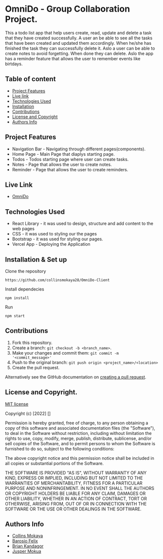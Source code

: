 # OmniDo - Group Collaboration Project.

This a todo list app that help users create, read, update and delete a task that they have created successfully. A user an be able to see all the tasks that have been created and updated them accordingly. When he/she has finished the task they can successfully delete it. Aslo a user can be able to create notes to avoid forgetting. When done they can delete. Aslo the app has a reminder feature that allows the user to remember events like birtdays.

## Table of content

- [Project Features](#project-features)
- [Live link](#live-link)
- [Technologies Used](#technologies-used)
- [Installation](#installation--set-up)
- [Contributions](#contributions)
- [License and Copyright](#license-and-copyright)
- [Authors Info](#authors-info)

## Project Features

- Navigation Bar - Navigating through different pages(components).
- Home Page - Main Page that diaplys starting page.
- Todos - Todos starting page where user can create tasks.
- Notes - Page that allows the user to create notes.
- Reminder - Page that allows the user to create reminders.

## Live Link

- [OmniDo](https://ruby-project1-rho.vercel.app)

## Technologies Used

- React Library - it was used to design, structure and add content to the web pages
- CSS - it was used to styling our the pages
- Bootstrap - it was used for styling our pages.
- Vercel App - Deploying the Application

## Installation & Set up

Clone the repository

```
https://github.com/collinsmokaya28/OmniDo-Client
```

Install dependecies

```
npm install
```

Run

```
npm start
```

## Contributions

1. Fork this repository.
2. Create a branch: `git checkout -b <branch_name>`.
3. Make your changes and commit them: `git commit -m '<commit_message>'`
4. Push to the original branch: `git push origin <project_name>/<location>`
5. Create the pull request.

Alternatively see the GitHub documentation on [creating a pull request](https://help.github.com/en/github/collaborating-with-issues-and-pull-requests/creating-a-pull-request).

## License and Copyright.

[MIT license](https://opensource.org/licenses/MIT)

Copyright (c) [2022] []

Permission is hereby granted, free of charge, to any person obtaining a copy of this software and associated documentation files (the "Software"), to deal in the Software without restriction, including without limitation the rights to use, copy, modify, merge, publish, distribute, sublicense, and/or sell copies of the Software, and to permit persons to whom the Software is furnished to do so, subject to the following conditions:

The above copyright notice and this permission notice shall be included in all copies or substantial portions of the Software.

THE SOFTWARE IS PROVIDED "AS IS", WITHOUT WARRANTY OF ANY KIND, EXPRESS OR IMPLIED, INCLUDING BUT NOT LIMITED TO THE WARRANTIES OF MERCHANTABILITY, FITNESS FOR A PARTICULAR PURPOSE AND NONINFRINGEMENT. IN NO EVENT SHALL THE AUTHORS OR COPYRIGHT HOLDERS BE LIABLE FOR ANY CLAIM, DAMAGES OR OTHER LIABILITY, WHETHER IN AN ACTION OF CONTRACT, TORT OR OTHERWISE, ARISING FROM, OUT OF OR IN CONNECTION WITH THE SOFTWARE OR THE USE OR OTHER DEALINGS IN THE SOFTWARE.

## Authors Info

- [Collins Mokaya](https://github.com/collinsmokaya28)
- [Barosio Felix](https://github.com/Felix-Barosio)
- [Brian Kandagor](https://github.com/briankorir44)
- [Jusper Mokua](https://github.com/juspher-mokua)
